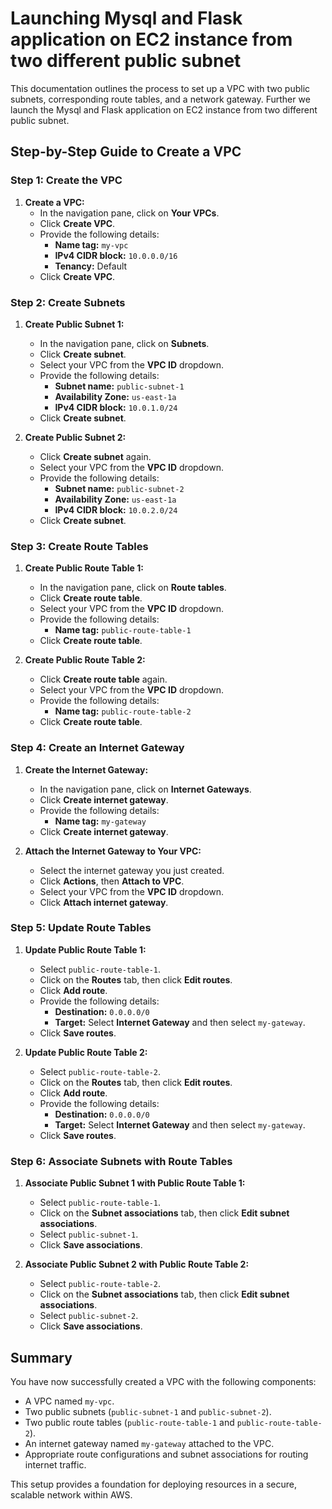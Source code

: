 # Launching Mysql and Flask application on EC2 instance from two different public subnet

This documentation outlines the process to set up a VPC with two public subnets, corresponding route tables, and a network gateway. Further we launch the Mysql and Flask application on EC2 instance from two different public subnet.

## Step-by-Step Guide to Create a VPC

### Step 1: Create the VPC

1. **Create a VPC:**
   - In the navigation pane, click on **Your VPCs**.
   - Click **Create VPC**.
   - Provide the following details:
     - **Name tag:** `my-vpc`
     - **IPv4 CIDR block:** `10.0.0.0/16`
     - **Tenancy:** Default
   - Click **Create VPC**.

### Step 2: Create Subnets

1. **Create Public Subnet 1:**
   - In the navigation pane, click on **Subnets**.
   - Click **Create subnet**.
   - Select your VPC from the **VPC ID** dropdown.
   - Provide the following details:
     - **Subnet name:** `public-subnet-1`
     - **Availability Zone:** `us-east-1a`
     - **IPv4 CIDR block:** `10.0.1.0/24`
   - Click **Create subnet**.

2. **Create Public Subnet 2:**
   - Click **Create subnet** again.
   - Select your VPC from the **VPC ID** dropdown.
   - Provide the following details:
     - **Subnet name:** `public-subnet-2`
     - **Availability Zone:** `us-east-1a`
     - **IPv4 CIDR block:** `10.0.2.0/24`
   - Click **Create subnet**.

### Step 3: Create Route Tables

1. **Create Public Route Table 1:**
   - In the navigation pane, click on **Route tables**.
   - Click **Create route table**.
   - Select your VPC from the **VPC ID** dropdown.
   - Provide the following details:
     - **Name tag:** `public-route-table-1`
   - Click **Create route table**.

2. **Create Public Route Table 2:**
   - Click **Create route table** again.
   - Select your VPC from the **VPC ID** dropdown.
   - Provide the following details:
     - **Name tag:** `public-route-table-2`
   - Click **Create route table**.

### Step 4: Create an Internet Gateway

1. **Create the Internet Gateway:**
   - In the navigation pane, click on **Internet Gateways**.
   - Click **Create internet gateway**.
   - Provide the following details:
     - **Name tag:** `my-gateway`
   - Click **Create internet gateway**.

2. **Attach the Internet Gateway to Your VPC:**
   - Select the internet gateway you just created.
   - Click **Actions**, then **Attach to VPC**.
   - Select your VPC from the **VPC ID** dropdown.
   - Click **Attach internet gateway**.

### Step 5: Update Route Tables

1. **Update Public Route Table 1:**
   - Select `public-route-table-1`.
   - Click on the **Routes** tab, then click **Edit routes**.
   - Click **Add route**.
   - Provide the following details:
     - **Destination:** `0.0.0.0/0`
     - **Target:** Select **Internet Gateway** and then select `my-gateway`.
   - Click **Save routes**.

2. **Update Public Route Table 2:**
   - Select `public-route-table-2`.
   - Click on the **Routes** tab, then click **Edit routes**.
   - Click **Add route**.
   - Provide the following details:
     - **Destination:** `0.0.0.0/0`
     - **Target:** Select **Internet Gateway** and then select `my-gateway`.
   - Click **Save routes**.

### Step 6: Associate Subnets with Route Tables

1. **Associate Public Subnet 1 with Public Route Table 1:**
   - Select `public-route-table-1`.
   - Click on the **Subnet associations** tab, then click **Edit subnet associations**.
   - Select `public-subnet-1`.
   - Click **Save associations**.

2. **Associate Public Subnet 2 with Public Route Table 2:**
   - Select `public-route-table-2`.
   - Click on the **Subnet associations** tab, then click **Edit subnet associations**.
   - Select `public-subnet-2`.
   - Click **Save associations**.

## Summary
You have now successfully created a VPC with the following components:
- A VPC named `my-vpc`.
- Two public subnets (`public-subnet-1` and `public-subnet-2`).
- Two public route tables (`public-route-table-1` and `public-route-table-2`).
- An internet gateway named `my-gateway` attached to the VPC.
- Appropriate route configurations and subnet associations for routing internet traffic.

This setup provides a foundation for deploying resources in a secure, scalable network within AWS.